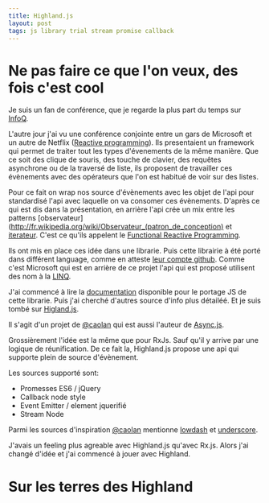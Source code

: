 ```yaml
---
title: Highland.js
layout: post
tags: js library trial stream promise callback
---
```


 Ne pas faire ce que l'on veux, des fois c'est cool
=======


Je suis un fan de conférence, que je regarde la plus part du temps sur
[InfoQ](http://www.infoq.com/presentations/).

L'autre jour j'ai vu une conférence conjointe entre un gars de
Microsoft et un autre de Netflix
([Reactive programming](http://www.infoq.com/presentations/reactive-programming-netflix)).
Ils presentaient un framework qui permet de traiter tout les types d'évenements
de la même manière. Que ce soit des clique de souris, des touche de clavier,
des requêtes asynchrone ou de la traversé de liste, ils proposent de travailler
ces évènements avec des opérateurs que l'on est habitué de voir sur des listes.

Pour ce fait on wrap nos source d'évènements avec les objet de l'api pour standardisé
l'api avec laquelle on va consomer ces évènements. D'après ce qui est dis dans la
présentation, en arrière l'api crée un mix entre les patterns
[observateur](http://fr.wikipedia.org/wiki/Observateur_(patron_de_conception) et
 [iterateur](http://fr.wikipedia.org/wiki/It%C3%A9rateur). C'est ce qu'ils
 appelent le [Functional Reactive Programming](http://en.wikipedia.org/wiki/Functional_reactive_programming).

Ils ont mis en place ces idée dans une librarie. Puis cette librairie à été porté
dans différent language, comme en atteste [leur compte github](https://github.com/Reactive-Extensions).
Comme c'est Microsoft qui est
en arrière de ce projet l'api qui est proposé utilisent des nom à la
[LINQ](http://fr.wikipedia.org/wiki/Language_Integrated_Query).

J'ai commencé à lire la [documentation](http://reactive-extensions.github.io/RxJS/)
disponible pour le portage JS de cette librarie. Puis j'ai cherché d'autres
source d'info plus détailéé. Et je suis tombé sur [Higland.js](http://highlandjs.org/).

Il s'agit d'un projet de [@caolan](https://twitter.com/caolan) qui est
aussi l'auteur de [Async.js](https://github.com/caolan/async).

Grossièrement l'idée est la même que pour RxJs. Sauf qu'il y arrive par une logique
de réunification. De ce fait la, Highland.js propose une api qui supporte plein de source d'évènement.

Les sources supporté sont:
* Promesses ES6 / jQuery
* Callback node style
* Event Emitter / element jquerifié
* Stream Node

Parmi les sources d'inspiration [@caolan](https://twitter.com/caolan) mentionne
[lowdash](https://github.com/lodash/lodash) et [underscore](https://github.com/jashkenas/underscore).

J'avais un feeling plus agreable avec Highland.js qu'avec Rx.js. Alors j'ai changé
d'idée et j'ai commencé à jouer avec Highland.

Sur les terres des Highland
===========================
